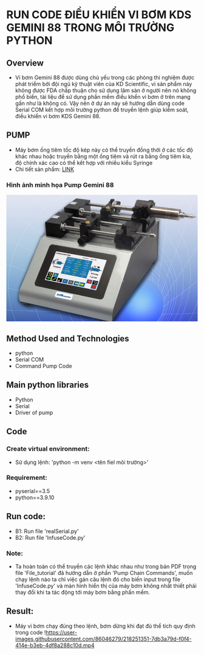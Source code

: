 # RUN CODE ĐIỀU KHIỂN VI BƠM KDS GEMINI 88 TRONG MÔI TRƯỜNG PYTHON
## Overview
- Vi bơm Gemini 88 được dùng chủ yếu trong các phòng thí nghiệm được phát triểm bởi đội ngũ kỹ thuật viên của KD Scientific, vì sản phẩm này không được FDA chấp thuận cho sử dụng lâm sàn ở người nên nó không phổ biến, tài liệu để sử dụng phần mềm điều khển vi bơm ở trên mạng gần như là không có. Vậy nên ở dự án này sẽ hướng dẫn dùng code Serial COM kết hợp môi trường python để truyền lệnh giúp kiểm soát, điều khiển vi bơm KDS Gemini 88.
## PUMP
- Máy bơm ống tiêm tốc độ kép này có thể truyền đồng thời ở các tốc độ khác nhau hoặc truyền bằng một ống tiêm và rút ra bằng ống tiêm kia, độ chính xác cao có thể kết hợp với nhiều kiểu Syringe
- Chi tiết sản phẩm: [LINK](https://www.kdscientific.com/gemini-88-plus-dual-rate-syringe-pump-1804.html)
### Hình ảnh minh họa Pump Gemini 88
![example](pump.jpg)
## Method Used and Technologies
- python
- Serial COM
- Command Pump Code
## Main python libraries
- Python 
- Serial
- Driver of pump
## Code
### Create virtual environment:
- Sử dụng lệnh: 'python -m venv <tên fiel môi trường>'
### Requirement:
- pyserial==3.5
- python==3.9.10
## Run code:
- B1: Run file 'realSerial.py'
- B2: Run file 'InfuseCode.py'

###  **Note**: 
- Ta hoàn toàn có thể truyền các lệnh khác nhau như trong bản PDF trong file 'File_tutorial' đã hướng dẫn ở phần 'Pump Chain Commands', muốn chạy lệnh nào ta chỉ việc gán câu lệnh đó cho biến input trong file 'InfuseCode.py' và màn hình hiển thị của máy bơm không nhất thiết phải thay đổi khi ta tác động tới máy bơm bằng phần mềm.
## Result: 
- Máy vi bơm chạy đúng theo lệnh, bơm dừng khi đạt đủ thể tích quy định trong code
!https://user-images.githubusercontent.com/86046279/218251351-7db3a79d-f0f4-414e-b3eb-4df8a288c10d.mp4
